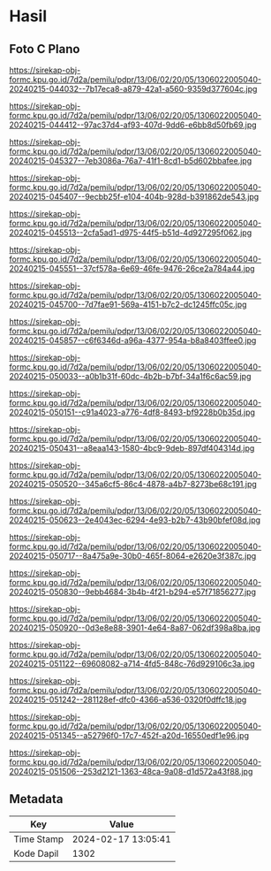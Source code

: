 # Hasil

## Foto C Plano

https://sirekap-obj-formc.kpu.go.id/7d2a/pemilu/pdpr/13/06/02/20/05/1306022005040-20240215-044032--7b17eca8-a879-42a1-a560-9359d377604c.jpg

https://sirekap-obj-formc.kpu.go.id/7d2a/pemilu/pdpr/13/06/02/20/05/1306022005040-20240215-044412--97ac37d4-af93-407d-9dd6-e6bb8d50fb69.jpg

https://sirekap-obj-formc.kpu.go.id/7d2a/pemilu/pdpr/13/06/02/20/05/1306022005040-20240215-045327--7eb3086a-76a7-41f1-8cd1-b5d602bbafee.jpg

https://sirekap-obj-formc.kpu.go.id/7d2a/pemilu/pdpr/13/06/02/20/05/1306022005040-20240215-045407--9ecbb25f-e104-404b-928d-b391862de543.jpg

https://sirekap-obj-formc.kpu.go.id/7d2a/pemilu/pdpr/13/06/02/20/05/1306022005040-20240215-045513--2cfa5ad1-d975-44f5-b51d-4d927295f062.jpg

https://sirekap-obj-formc.kpu.go.id/7d2a/pemilu/pdpr/13/06/02/20/05/1306022005040-20240215-045551--37cf578a-6e69-46fe-9476-26ce2a784a44.jpg

https://sirekap-obj-formc.kpu.go.id/7d2a/pemilu/pdpr/13/06/02/20/05/1306022005040-20240215-045700--7d7fae91-569a-4151-b7c2-dc1245ffc05c.jpg

https://sirekap-obj-formc.kpu.go.id/7d2a/pemilu/pdpr/13/06/02/20/05/1306022005040-20240215-045857--c6f6346d-a96a-4377-954a-b8a8403ffee0.jpg

https://sirekap-obj-formc.kpu.go.id/7d2a/pemilu/pdpr/13/06/02/20/05/1306022005040-20240215-050033--a0b1b31f-60dc-4b2b-b7bf-34a1f6c6ac59.jpg

https://sirekap-obj-formc.kpu.go.id/7d2a/pemilu/pdpr/13/06/02/20/05/1306022005040-20240215-050151--c91a4023-a776-4df8-8493-bf9228b0b35d.jpg

https://sirekap-obj-formc.kpu.go.id/7d2a/pemilu/pdpr/13/06/02/20/05/1306022005040-20240215-050431--a8eaa143-1580-4bc9-9deb-897df404314d.jpg

https://sirekap-obj-formc.kpu.go.id/7d2a/pemilu/pdpr/13/06/02/20/05/1306022005040-20240215-050520--345a6cf5-86c4-4878-a4b7-8273be68c191.jpg

https://sirekap-obj-formc.kpu.go.id/7d2a/pemilu/pdpr/13/06/02/20/05/1306022005040-20240215-050623--2e4043ec-6294-4e93-b2b7-43b90bfef08d.jpg

https://sirekap-obj-formc.kpu.go.id/7d2a/pemilu/pdpr/13/06/02/20/05/1306022005040-20240215-050717--8a475a9e-30b0-465f-8064-e2620e3f387c.jpg

https://sirekap-obj-formc.kpu.go.id/7d2a/pemilu/pdpr/13/06/02/20/05/1306022005040-20240215-050830--9ebb4684-3b4b-4f21-b294-e57f71856277.jpg

https://sirekap-obj-formc.kpu.go.id/7d2a/pemilu/pdpr/13/06/02/20/05/1306022005040-20240215-050920--0d3e8e88-3901-4e64-8a87-062df398a8ba.jpg

https://sirekap-obj-formc.kpu.go.id/7d2a/pemilu/pdpr/13/06/02/20/05/1306022005040-20240215-051122--69608082-a714-4fd5-848c-76d929106c3a.jpg

https://sirekap-obj-formc.kpu.go.id/7d2a/pemilu/pdpr/13/06/02/20/05/1306022005040-20240215-051242--281128ef-dfc0-4366-a536-0320f0dffc18.jpg

https://sirekap-obj-formc.kpu.go.id/7d2a/pemilu/pdpr/13/06/02/20/05/1306022005040-20240215-051345--a52796f0-17c7-452f-a20d-16550edf1e96.jpg

https://sirekap-obj-formc.kpu.go.id/7d2a/pemilu/pdpr/13/06/02/20/05/1306022005040-20240215-051506--253d2121-1363-48ca-9a08-d1d572a43f88.jpg


## Metadata

| Key        | Value               |
| ---------- | ------------------- |
| Time Stamp | 2024-02-17 13:05:41 |
| Kode Dapil | 1302                |




